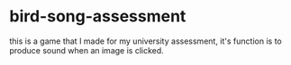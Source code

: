 # bird-song-assessment
this is a game that I made for my university assessment, it's function is to produce sound when an image is clicked.
